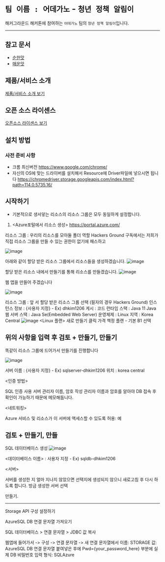 # `팀 이름 : 어데가노` - `청년 정책 알림이`
  

해커그라운드 해커톤에 참여하는 `어데가노` 팀의 `청년 정책 알림이`입니다.





----------------------------------------------------------------------------------------------------------------------
## 참고 문서
- [순한맛](./REFERENCES_BASIC.md)
- [매운맛](./REFERENCES_ADVANCED.md)

## 제품/서비스 소개

<!-- 아래 링크는 지우지 마세요 -->
[제품/서비스 소개 보기](TOPIC.md)
<!-- 위 링크는 지우지 마세요 -->

## 오픈 소스 라이센스

<!-- 아래 링크는 지우지 마세요 -->
[오픈소스 라이센스 보기](./LICENSE)
<!-- 위 링크는 지우지 마세요 -->

## 설치 방법



### 사전 준비 사항

- 크롬 최신버전 https://www.google.com/chrome/
- 자신의 OS에 맞는 드라이버를 설치해서 Resource에 Driver파일에 넣으시면 됩니다 https://chromedriver.storage.googleapis.com/index.html?path=114.0.5735.16/ 

## 시작하기

- 기본적으로 생서앟는 리소스의 리소스 그룹은 모두 동일하게 설정합니다.

1. <Azure포털에서 리소스 생성> https://portal.azure.com/
   
  리소스 그룹 : 우리의 리소스를 모아둘 폴더 역할
Hackers Ground 구독에서는 저희가 직접 리소스 그룹을 만들 수 있는 권한이 없기에 패스하고

![image](https://github.com/hackersground-kr/httpsgithubcomjchyngHackerGround/assets/69470424/1ea48e1c-9d28-4d30-be93-310de43dd422)


아래와 같이 할당 받은 리소스 그룹에서 리소스들을 생성하겠습니다.
![image](https://github.com/hackersground-kr/httpsgithubcomjchyngHackerGround/assets/69470424/ba8e7832-494c-4ce0-887b-4e35d06a26d6)


할당 받은 리소스 내에서 만들기를 통해 리소스를 만들겠습니다.
![image](https://github.com/hackersground-kr/httpsgithubcomjchyngHackerGround/assets/69470424/accdd596-dcf1-44ad-b8df-4dbe9c4d27a7)



웹 앱을 만들어 주겠습니다

![image](https://github.com/hackersground-kr/httpsgithubcomjchyngHackerGround/assets/69470424/ef038d43-c2dc-4d72-bfe0-804693404817)

리소스 그룹 : 앞 서 할당 받은 리소스 그룹 선택 (필자의 경우 Hackers Ground)
인스턴스 정보 : {사용자 지정} - Ex) dhkim1206
게시 : 코드
런타임 스택 : Java 11
Java 웹 서버 스택 : Java Se(Embedded Web Server)
운영체제 : Linux
지역 : Korea Central
![image](https://github.com/hackersground-kr/httpsgithubcomjchyngHackerGround/assets/69470424/356680d7-a263-464d-bc2f-5114c4106483)
<Linux 플랜>
새로 만들기 클릭
가격 책정 플랜 - 기본 B1 선택

위의 사항을 입력 후 검토 + 만들기, 만들기
----------------------------------------------------------------------------------------------------------------------
똑같이 리소스 그룹에 드어가서 만들기를 진행합니다


![image](https://github.com/hackersground-kr/httpsgithubcomjchyngHackerGround/assets/69470424/b568c767-9385-44a5-a8d8-64b4cca37a43)

서버 이름 : {사용자 지정} - Ex) sqlserver-dhkim1206
위치 : korea central


<인증 방법>

SQL 인증 사용
서버 관리자 이름, 암호 작성
관리자 이름과 암호를 알아야 DB 접속 후 확인이 가능하기 때문에 메모해둡니다.

<네트워킹>

Azure 서비스 및 리소스가 이 서버에 액세스할 수 있도록 허용: 예

검토 + 만들기, 만들
----------------------------------------------------------------------------------------------------------------------

SQL 데이터베이스 생성
![image](https://github.com/hackersground-kr/httpsgithubcomjchyngHackerGround/assets/69470424/3a5add86-2a26-4130-82f7-73b9ff0c8513)

<데이터베이스 이름> : 사용자 지정 - Ex) sqldb-dhkim1206

<서버>

서버를 생성한 지 얼마 지나지 않았으면 선택지에 생성되지 않으니 새로고침 후 다시 하도록 합니다.
방금 생성한 서버 선택

만들기.

----------------------------------------------------------------------------------------------------------------------
Storage API 구성 설정하기

AzureSQL DB 연결 문자열 가져오기

SQL 데이터베이스 > 연결 문자열 > JDBC 값 복사

웹앱에 들어가서 -> 구성 -> 연결 문자열 -> 새 연결 문자열에서
이름: STORAGE
값: AzureSQL DB 연결 문자열 붙여넣은 후에 Pwd={your_password_here} 부분에 실제 DB 비밀번호 입력
형식: SQLAzure















